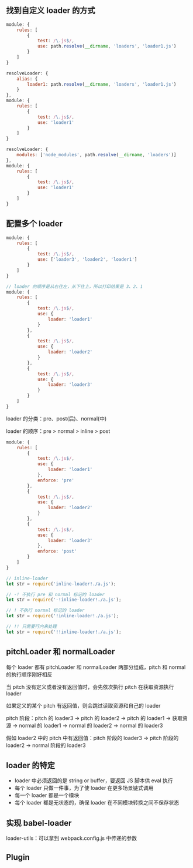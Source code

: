 ## 找到自定义 loader 的方式

```javascript
module: {
    rules: [
        {
            test: /\.js$/,
            use: path.resolve(__dirname, 'loaders', 'loader1.js')
        }
    ]
}
```

```javascript
resolveLoader: {
    alias: {
        loader1: path.resolve(__dirname, 'loaders', 'loader1.js')
    }
},
module: {
    rules: [
        {
            test: /\.js$/,
            use: 'loader1'
        }
    ]
}
```

```javascript
resolveLoader: {
    modules: ['node_modules', path.resolve(__dirname, 'loaders')]
},
module: {
    rules: [
        {
            test: /\.js$/,
            use: 'loader1'
        }
    ]
}
```

## 配置多个 loader

```javascript
module: {
    rules: [
        {
            test: /\.js$/,
            use: ['loader3', 'loader2', 'loader1']
        }
    ]
}
```

```javascript
// loader 的顺序是从右往左，从下往上，所以打印结果是 3、2、1
module: {
    rules: [
        {
            test: /\.js$/,
            use: {
                loader: 'loader1'
            }
        },
        {
            test: /\.js$/,
            use: {
                loader: 'loader2'
            }
        },
        {
            test: /\.js$/,
            use: {
                loader: 'loader3'
            }
        }
    ]
}
```

loader 的分类：pre、post(后)、normal(中)

loader 的顺序：pre > normal > inline > post

```javascript
module: {
    rules: [
        {
            test: /\.js$/,
            use: {
                loader: 'loader1'
            },
            enforce: 'pre'
        },
        {
            test: /\.js$/,
            use: {
                loader: 'loader2'
            }
        },
        {
            test: /\.js$/,
            use: {
                loader: 'loader3'
            },
            enforce: 'post'
        }
    ]
}
```

```javascript
// inline-loader
let str = require('inline-loader!./a.js');
```

```javascript
// -! 不执行 pre 和 normal 标记的 loader
let str = require('-!inline-loader!./a.js');
```

```javascript
// ! 不执行 normal 标记的 loader
let str = require('!inline-loader!./a.js');
```

```javascript
// !! 只需要行内来处理
let str = require('!!inline-loader!./a.js');
```

## pitchLoader 和 normalLoader

每个 loader 都有 pitchLoader 和 normalLoader 两部分组成，pitch 和 normal 的执行顺序刚好相反

当 pitch 没有定义或者没有返回值时，会先依次执行 pitch 在获取资源执行 loader

如果定义的某个 pitch 有返回值，则会跳过读取资源和自己的 loader

pitch 阶段：pitch 的 loader3 -> pitch 的 loader2 -> pitch 的 loader1 -> 获取资源 -> normal 的 loader1  -> normal 的 loader2 -> normal 的 loader3

假如 loader2 中的 pitch 中有返回值：pitch 阶段的 loader3  -> pitch 阶段的 loader2 -> normal 阶段的 loader3

## loader 的特定

- loader 中必须返回的是 string or buffer，要返回 JS 脚本供 eval 执行
- 每个 loader 只做一件事，为了使 loader 在更多场景链式调用
- 每一个 loader 都是一个模块
- 每个 loader 都是无状态的，确保 loader 在不同模块转换之间不保存状态

## 实现 babel-loader

loader-utils：可以拿到 webpack.config.js 中传递的参数

## Plugin





